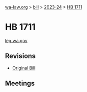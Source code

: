 [wa-law.org](/) > [bill](/bill/) > [2023-24](/bill/2023-24/) > [HB 1711](/bill/2023-24/hb/1711/)

# HB 1711
[leg.wa.gov](https://app.leg.wa.gov/billsummary?BillNumber=1711&Year=2023&Initiative=false)

## Revisions
* [Original Bill](1/)

## Meetings